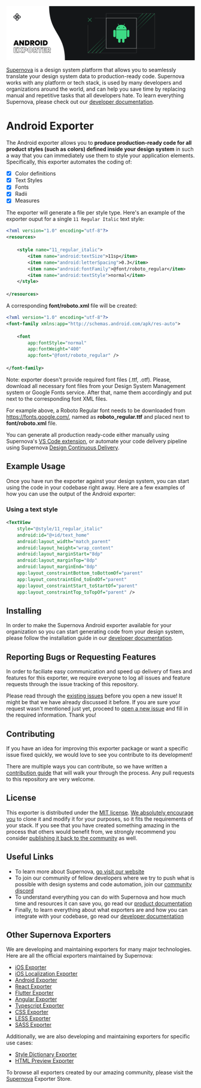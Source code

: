 <img src="./readme-icon.png" alt="Supernova Logo" style="max-width:100%;">


[Supernova](https://supernova.io) is a design system platform that allows you to seamlessly translate your design system data to production-ready code. Supernova works with any platform or tech stack, is used by many developers and organizations around the world, and can help you save time by replacing manual and repetitive tasks that all developers hate. To learn everything Supernova, please check out our [developer documentation](https://developers.supernova.io/).


# Android Exporter


The Android exporter allows you to **produce production-ready code for all product styles (such as colors) defined inside your design system** in such a way that you can immediately use them to style your application elements. Specifically, this exporter automates the coding of:

- [x] Color definitions
- [x] Text Styles
- [x] Fonts
- [x] Radii
- [x] Measures

The exporter will generate a file per style type. Here's an example of the exporter ouput for a single `11 Regular Italic` text style:

```xml
<?xml version="1.0" encoding="utf-8"?>
<resources>

    <style name="11_regular_italic">
        <item name="android:textSize">11sp</item>
        <item name="android:letterSpacing">0.3</item>
        <item name="android:fontFamily">@font/roboto_regular</item>
        <item name="android:textStyle">normal</item>
    </style>

</resources>
```

A corresponding **font/roboto.xml** file will be created:

```xml
<?xml version="1.0" encoding="utf-8"?>
<font-family xmlns:app="http://schemas.android.com/apk/res-auto">  

    <font
        app:fontStyle="normal"
        app:fontWeight="400"
        app:font="@font/roboto_regular" />

</font-family>    
```

Note: exporter doesn't provide required font files (.ttf, .otf). Please, download all necessary font files from your Design System Management system or Google Fonts service. After that, name them accordingly and put next to the corresponding font XML files.

For example above, a Roboto Regular font needs to be downloaded from https://fonts.google.com/, named as **roboto_regular.ttf** and placed next to **font/roboto.xml** file.

You can generate all production ready-code either manually using Supernova's [VS Code extension](https://marketplace.visualstudio.com/items?itemName=SupernovaIO.pulsar-vsc-extension), or automate your code delivery pipeline using Supernova [Design Continuous Delivery](https://supernova.io/automated-code-delivery).


## Example Usage

Once you have run the exporter against your design system, you can start using the code in your codebase right away. Here are a few examples of how you can use the output of the Android exporter:

### Using a text style

```xml
<TextView
    style="@style/11_regular_italic"
    android:id="@+id/text_home"
    android:layout_width="match_parent"
    android:layout_height="wrap_content"
    android:layout_marginStart="8dp"
    android:layout_marginTop="8dp"
    android:layout_marginEnd="8dp"
    app:layout_constraintBottom_toBottomOf="parent"
    app:layout_constraintEnd_toEndOf="parent"
    app:layout_constraintStart_toStartOf="parent"
    app:layout_constraintTop_toTopOf="parent" />
```

## Installing

In order to make the Supernova Android exporter available for your organization so you can start generating code from your design system, please follow the installation guide in our [developer documentation](https://developers.supernova.io/using-exporters/installing-exporters).

## Reporting Bugs or Requesting Features

In order to faciliate easy communication and speed up delivery of fixes and features for this exporter, we require everyone to log all issues and feature requests through the issue tracking of this repository. 

Please read through the [existing issues](../../issues) before you open a new issue! It might be that we have already discussed it before. If you are sure your request wasn't mentioned just yet, proceed to [open a new issue](../../issues) and fill in the required information. Thank you!

## Contributing

If you have an idea for improving this exporter package or want a specific issue fixed quickly, we would love to see you contribute to its development! 

There are multiple ways you can contribute, so we have written a [contribution guide](https://developers.supernova.io/building-exporters/contribution-and-requests) that will walk your through the process. Any pull requests to this repository are very welcome.

## License

This exporter is distributed under the [MIT license](./LICENSE.md). [We absolutely encourage you](https://developers.supernova.io/building-exporters/cloning-exporters) to clone it and modify it for your purposes, so it fits the requirements of your stack. If you see that you have created something amazing in the process that others would benefit from, we strongly recommend you consider [publishing it back to the community](https://developers.supernova.io/building-exporters/sharing-exporters-with-others) as well.

## Useful Links

- To learn more about Supernova, [go visit our website](https://supernova.io)
- To join our community of fellow developers where we try to push what is possible with design systems and code automation, join our [community discord](https://community.supernova.io)
- To understand everything you can do with Supernova and how much time and resources it can save you, go read our [product documentation](https://learn.supernova.io/)
- Finally, to learn everything about what exporters are and how you can integrate with your codebase, go read our [developer documentation](https://developers.supernova.io/)

## Other Supernova Exporters

We are developing and maintaining exporters for many major technologies. Here are all the official exporters maintained by Supernova:

- [iOS Exporter](https://github.com/Supernova-Studio/exporter-ios)
- [iOS Localization Exporter](https://github.com/Supernova-Studio/exporter-ios-localization)
- [Android Exporter](https://github.com/Supernova-Studio/exporter-android)
- [React Exporter](https://github.com/Supernova-Studio/exporter-react)
- [Flutter Exporter](https://github.com/Supernova-Studio/exporter-flutter)
- [Angular Exporter](https://github.com/Supernova-Studio/exporter-angular)
- [Typescript Exporter](https://github.com/Supernova-Studio/exporter-typescript)
- [CSS Exporter](https://github.com/Supernova-Studio/exporter-css)
- [LESS Exporter](https://github.com/Supernova-Studio/exporter-less)
- [SASS Exporter](https://github.com/Supernova-Studio/exporter-sass)


Additionally, we are also developing and maintaining exporters for specific use cases:

- [Style Dictionary Exporter](https://github.com/Supernova-Studio/exporter-style-dictionary)
- [HTML Preview Exporter](https://github.com/Supernova-Studio/exporter-html-preview)

To browse all exporters created by our amazing community, please visit the [Supernova](https://supernova.io) Exporter Store.






